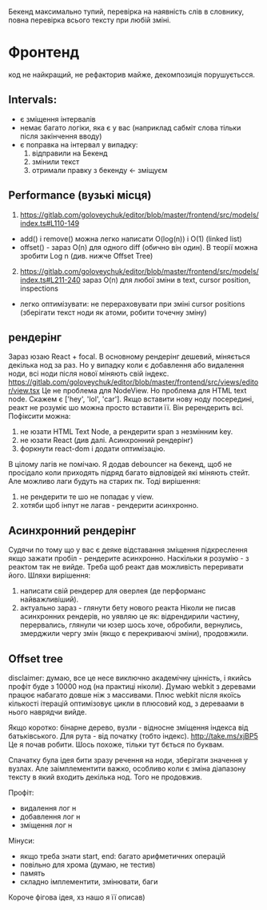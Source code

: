 Бекенд максимально тупий, перевірка на наявність слів в словнику, повна перевірка всього тексту при любій зміні.

# Фронтенд

код не найкращий, не рефакторив майже, декомпозиція порушуєтьсся.


## Intervals:

- є зміщення інтервалів
- немає багато логіки, яка є у вас (наприклад сабміт слова тільки після закінчення вводу)
- є поправка на інтервал у випадку:
  1) відправили на Бекенд
  2) змінили текст
  3) отримали правку з бекенду <- зміщуєм


## Performance (вузькі місця)

1) https://gitlab.com/goloveychuk/editor/blob/master/frontend/src/models/index.ts#L110-149


- add() і remove() можна легко написати O(log(n)) i O(1) (linked list)
- offset() - зараз O(n) для одного diff (обично він один). В теорії можна зробити Log n (див. нижче Offset Tree)



2) https://gitlab.com/goloveychuk/editor/blob/master/frontend/src/models/index.ts#L211-240
зараз O(n) для любої зміни в text, cursor position, inspections
    
- легко оптимізувати: не перераховувати при зміні cursor positions (зберігати текст ноди як атоми, робити точечну зміну)
    


## рендерінг

Зараз юзаю React + focal. В основному рендерінг дешевий, міняється декілька нод за раз. 
Но у випадку коли є добавлення або видалення ноди, всі ноди після нової міняють свій індекс. 
https://gitlab.com/goloveychuk/editor/blob/master/frontend/src/views/editor/view.tsx
Це не проблема для NodeView. Но проблема для HTML text node.
Скажем є ['hey', 'lol', 'car']. Якщо вставити нову ноду посередині, реакт не розуміє шо можна просто вставити її. Він ререндерить всі.
Пофіксити можна:
1) не юзати HTML Text Node, а рендерити span з незмінним key. 
2) не юзати React (див далі. Асинхронний рендерінг)
3) форкнути react-dom і додати оптимізацію.


В цілому лагів не помічаю. Я додав debouncer на бекенд, щоб не просідало коли приходять підряд багато відповідей які міняють стейт.
Але можливо лаги будуть на старих пк. 
Тоді вирішення:
1) не рендерити те шо не попадає у view. 
2) хотяби щоб інпут не лагав - рендерити асинхронно.



## Асинхронний рендерінг
Судячи по тому що у вас є деяке відставання зміщення підкреслення якщо зажати пробіл - рендерите асинхронно.
Наскільки я розумію - з реактом так не вийде. Треба щоб реакт дав можливість переривати його.
Шляхи вирішення:
1) написати свій рендерер для оверлея (де перформанс найважливіший). 
2) актуально зараз - глянути бету нового реакта
Ніколи не писав асинхронних рендерів, но уявляю це як:
відрендирили частину, перервались, глянули чи юзер шось хоче, обробили, вернулись, змерджили чергу змін (якщо є перекриваючі зміни), продовжили.



## Offset tree

disclaimer: думаю, все це несе виключно академічну цінність, і якийсь профіт буде з 10000 нод (на практиці ніколи). Думаю webkit з деревами працює набагато довше ніж з массивами.
Плюс webkit після якоїсь кількості ітерацій оптимізовує цикли в плюсовий код, з дереваами в нього наврядчи вийде.

Якщо коротко: бінарне дерево, вузли - відносне зміщення індекса від батьківського. Для рута - від початку (тобто індекс).
http://take.ms/xjBP5
Це я почав робити. Шось похоже, тільки тут бється по буквам. 

Спачатку була ідея бити зразу речення на ноди, зберігати значення у вузлах. Але заімплементити важко, особливо коли є зміна діапазону тексту в який входить декілька нод. Того не продовжив.

Профіт:
- видалення лог н
- добавлення лог н
- зміщення лог н

Мінуси:
- якщо треба знати start, end: багато арифметичних операцій
- повільно для хрома (думаю, не тестив)
- память
- складно імплементити, змінювати, баги

Короче фігова ідея, хз нашо я її описав)